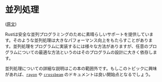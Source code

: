 <!-- commit: https://github.com/nnethercote/perf-book/commit/e4a66445b16293eaf691435eca099fc31e348ecb -->

# 並列処理

([原文](https://nnethercote.github.io/perf-book/parallelism.html))

Rustは安全な並列プログラミングのために素晴らしいサポートを提供しています。そのような並列処理は大きなパフォーマンス向上をもたらすことがあります。並列処理をプログラムに実装するには様々な方法がありますが、任意のプログラムについての最適な方法というのはそのプログラムの設計に大きく依存します。

並列処理についての詳細な説明はこの本の範囲外です。もしこのトピックに興味があれば、[`rayon`] や [`crossbeam`] のドキュメントは良い開始点となるでしょう。

[`rayon`]: https://crates.io/crates/rayon
[`crossbeam`]: https://crates.io/crates/crossbeam
